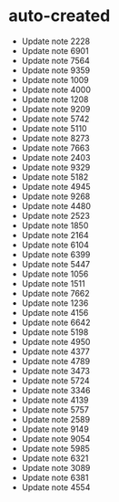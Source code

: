 # auto-created
- Update note 2228
- Update note 6901
- Update note 7564
- Update note 9359
- Update note 1009
- Update note 4000
- Update note 1208
- Update note 9209
- Update note 5742
- Update note 5110
- Update note 8273
- Update note 7663
- Update note 2403
- Update note 9329
- Update note 5182
- Update note 4945
- Update note 9268
- Update note 4480
- Update note 2523
- Update note 1850
- Update note 2164
- Update note 6104
- Update note 6399
- Update note 5447
- Update note 1056
- Update note 1511
- Update note 7662
- Update note 1236
- Update note 4156
- Update note 6642
- Update note 5198
- Update note 4950
- Update note 4377
- Update note 4789
- Update note 3473
- Update note 5724
- Update note 3346
- Update note 4139
- Update note 5757
- Update note 2589
- Update note 9149
- Update note 9054
- Update note 5985
- Update note 6321
- Update note 3089
- Update note 6381
- Update note 4554
